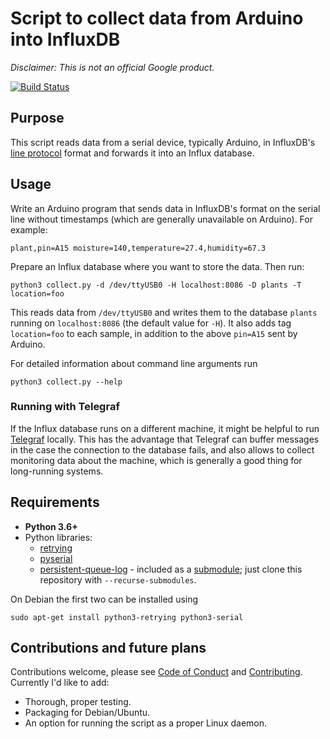 # Script to collect data from Arduino into InfluxDB

_Disclaimer: This is not an official Google product._

[![Build Status](https://travis-ci.com/ppetr/arduino-influxdb.svg?branch=master)](https://travis-ci.com/ppetr/arduino-influxdb)

## Purpose

This script reads data from a serial device, typically Arduino, in InfluxDB's
[line protocol](https://docs.influxdata.com/influxdb/v1.2/write_protocols/line_protocol_tutorial/)
format and forwards it into an Influx database.

## Usage

Write an Arduino program that sends data in InfluxDB's format on the serial
line without timestamps (which are generally unavailable on Arduino). For
example:

    plant,pin=A15 moisture=140,temperature=27.4,humidity=67.3

Prepare an Influx database where you want to store the data. Then run:

    python3 collect.py -d /dev/ttyUSB0 -H localhost:8086 -D plants -T location=foo

This reads data from `/dev/ttyUSB0` and writes them to the database `plants`
running on `localhost:8086` (the default value for `-H`). It also adds tag
`location=foo` to each sample, in addition to the above `pin=A15` sent by
Arduino.

For detailed information about command line arguments run

    python3 collect.py --help

### Running with Telegraf

If the Influx database runs on a different machine, it might be helpful to run
[Telegraf](https://docs.influxdata.com/telegraf/v1.2/) locally. This has the
advantage that Telegraf can buffer messages in the case the connection to the
database fails, and also allows to collect monitoring data about the machine,
which is generally a good thing for long-running systems.

## Requirements

- **Python 3.6+**
- Python libraries:
  - [retrying](https://pypi.python.org/pypi/retrying)
  - [pyserial](https://pypi.python.org/pypi/pyserial)
  - [persistent-queue-log](https://github.com/ppetr/persistent-queue-log) -
    included as a
    [submodule](https://git-scm.com/book/en/v2/Git-Tools-Submodules); just
    clone this repository with `--recurse-submodules`.

On Debian the first two can be installed using

    sudo apt-get install python3-retrying python3-serial

## Contributions and future plans

Contributions welcome, please see [Code of Conduct](docs/code-of-conduct.md)
and [Contributing](docs/contributing.md). Currently I'd like to add:

- Thorough, proper testing.
- Packaging for Debian/Ubuntu.
- An option for running the script as a proper Linux daemon.
